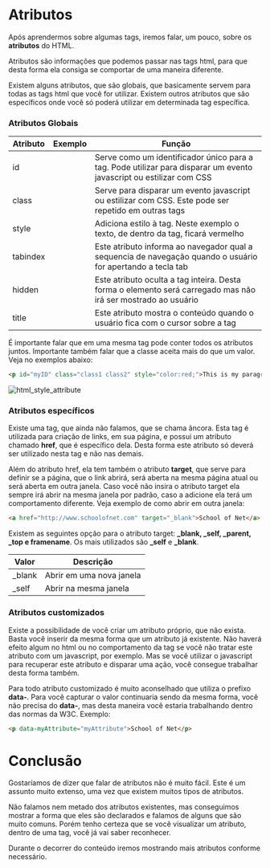 # Atributos

Após aprendermos sobre algumas tags, iremos falar, um pouco, sobre os **atributos** do HTML.

Atributos são informações que podemos passar nas tags html, para que desta forma ela consiga se comportar de uma maneira diferente.

Existem alguns atributos, que são globais, que basicamente servem para todas as tags html que você for utilizar. Existem outros atributos que são específicos onde você só poderá utilizar em determinada tag específica.

### Atributos Globais

Atributo | Exemplo | Função
---------- | ------------ | ----------
id | <p id="myID"></p> | Serve como um identificador único para a tag. Pode utilizar para disparar um evento javascript ou estilizar com CSS
class | <p class="myClass"></p> | Serve para disparar um evento javascript ou estilizar com CSS. Este pode ser repetido em outras tags
style | <p style="color:red;"></p> | Adiciona estilo à tag. Neste exemplo o texto, de dentro da tag, ficará vermelho
tabindex | <p tabindex="1"></p> | Este atributo informa ao navegador qual a sequencia de navegação quando o usuário for apertando a tecla tab
hidden | <p hidden="true"></p> | Este atributo oculta a tag inteira. Desta forma o elemento será carregado mas não irá ser mostrado ao usuário
title | <p title="This is my tooltip"></p> | Este atributo mostra o conteúdo quando o usuário fica com o cursor sobre a tag

É importante falar que em uma mesma tag pode conter todos os atributos juntos. Importante também falar que a classe aceita mais do que um valor. Veja no exemplos abaixo:

```html
<p id="myID" class="class1 class2" style="color:red;">This is my paragraph with attributes</p>
```

![html_style_attribute](./images/html_style_attribute.png "html_style_attribute")

### Atributos específicos

Existe uma tag, que ainda não falamos, que se chama âncora. Esta tag é utilizada para criação de links, em sua página, e possui um atributo chamado **href**, que é específico dela. Desta forma este atributo só deverá ser utilizado nesta tag e não nas demais.

Além do atributo href, ela tem também o atributo **target**, que serve para definir se a página, que o link abrirá, será aberta na mesma página atual ou será aberta em outra janela. Caso você não insira o atributo target ela sempre irá abrir na mesma janela por padrão, caso a adicione ela terá um comportamento diferente. Veja exemplo de como abrir em outra janela:

```html
<a href="http://www.schoolofnet.com" target="_blank">School of Net</a>
```

Existem as seguintes opção para o atributo target: **_blank, _self, _parent, _top e framename**. Os mais utilizados são **\_self**  e **\_blank**.

Valor | Descrição
------- | -------------
_blank | Abrir em uma nova janela
_self | Abrir na mesma janela

### Atributos customizados

Existe a possibilidade de você criar um atributo próprio, que não exista. Basta você inserir da mesma forma que um atributo já existente. Não haverá efeito algum no html ou no comportamento da tag se você não tratar este atributo com um javascript, por exemplo. Mas se você utilizar o javascript para recuperar este atributo e disparar uma ação, você consegue trabalhar desta forma também.

Para todo atributo customizado é muito aconselhado que utiliza o prefixo **data-**. Para você capturar o valor continuaria sendo da mesma forma, você não precisa do **data-**, mas desta maneira você estaria trabalhando dentro das normas da W3C. Exemplo:

```html
<p data-myAttribute="myAttribute">School of Net</p>
```

# Conclusão

Gostaríamos de dizer que falar de atributos não é muito fácil. Este é um assunto muito extenso, uma vez que existem muitos tipos de atributos.

Não falamos nem metado dos atributos existentes, mas conseguimos mostrar a forma que eles são declarados e falamos de alguns que são muito comuns. Porém tenho certeza que se você visualizar um atributo, dentro de uma tag, você já vai saber reconhecer.

Durante o decorrer do conteúdo iremos mostrando mais atributos conforme necessário.